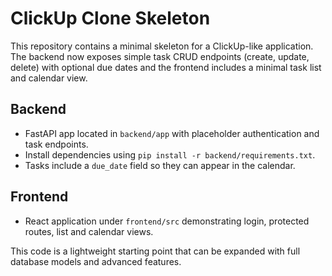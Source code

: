 # ClickUp Clone Skeleton

This repository contains a minimal skeleton for a ClickUp-like application. The backend now exposes simple task CRUD endpoints (create, update, delete) with optional due dates and the frontend includes a minimal task list and calendar view.

## Backend
- FastAPI app located in `backend/app` with placeholder authentication and task endpoints.
- Install dependencies using `pip install -r backend/requirements.txt`.
- Tasks include a `due_date` field so they can appear in the calendar.

## Frontend
- React application under `frontend/src` demonstrating login, protected routes, list and calendar views.

This code is a lightweight starting point that can be expanded with full database models and advanced features.
